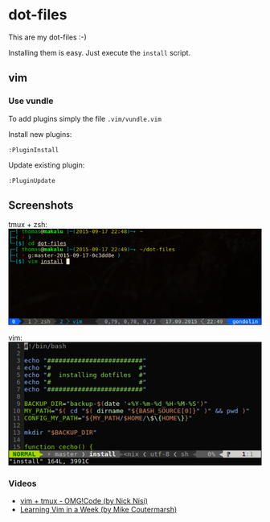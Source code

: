 # dot-files

This are my dot-files :-)

Installing them is easy. Just execute the `install` script.

## vim

### Use vundle

To add plugins simply the file `.vim/vundle.vim`

Install new plugins:

    :PluginInstall

Update existing plugin:

    :PluginUpdate

## Screenshots

tmux + zsh:  
![tmux + zsh](screenshots/tmux-zsh.png)

vim:  
![vim](screenshots/vim.png)

### Videos

- [vim + tmux - OMG!Code (by Nick Nisi)](https://youtu.be/5r6yzFEXajQ)
- [Learning Vim in a Week (by Mike Coutermarsh)](https://youtu.be/_NUO4JEtkDw)
